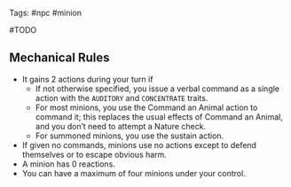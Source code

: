 Tags: #npc #minion 

#TODO
## Mechanical Rules

- It gains 2 actions during your turn if 
	- If not otherwise specified, you issue a verbal command as a single action with the `AUDITORY` and `CONCENTRATE` traits. 
	- For most minions, you use the Command an Animal action to command it; this replaces the usual effects of Command an Animal, and you don’t need to attempt a Nature check. 
	- For summoned minions, you use the sustain action.
- If given no commands, minions use no actions except to defend themselves or to escape obvious harm.
- A minion has 0 reactions.
- You can have a maximum of four minions under your control.  